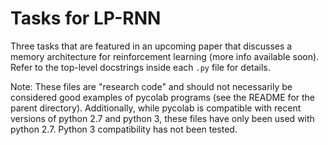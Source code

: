 # Tasks for LP-RNN

Three tasks that are featured in an upcoming paper that discusses a memory
architecture for reinforcement learning (more info available soon). Refer to the
top-level docstrings inside each `.py` file for details.

Note: These files are "research code" and should not necessarily be considered
good examples of pycolab programs (see the README for the parent directory).
Additionally, while pycolab is compatible with recent versions of python 2.7 and
python 3, these files have only been used with python 2.7. Python 3
compatibility has not been tested.
